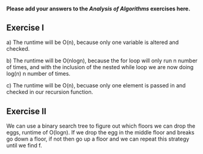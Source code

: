 #### Please add your answers to the **_Analysis of Algorithms_** exercises here.

## Exercise I

a) The runtime will be O(n), because only one variable is altered and checked.

b) The runtime will be O(nlogn), because the for loop will only run n number of times, and with the inclusion of the nested while loop we are now doing log(n) n number of times.

c) The runtime will be O(n), becuase only one element is passed in and checked in our recursion function.

## Exercise II

We can use a binary search tree to figure out which floors we can drop the eggs, runtime of O(logn). If we drop the egg in the middle floor and breaks go down a floor, if not then go up a floor and we can repeat this strategy until we find f.
